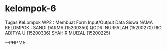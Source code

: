 # kelompok-6
Tugas KeLompok WP2 : Membuat Form Input/Output Data Siswa
NAMA KELOMPOK :
SANDI DARMA (15200350)
QODRI NURFALAH (15200270)
RIO ADITYA U (15200336)
SYAHIR MUIZAL (15200225)



--PHP V.5
